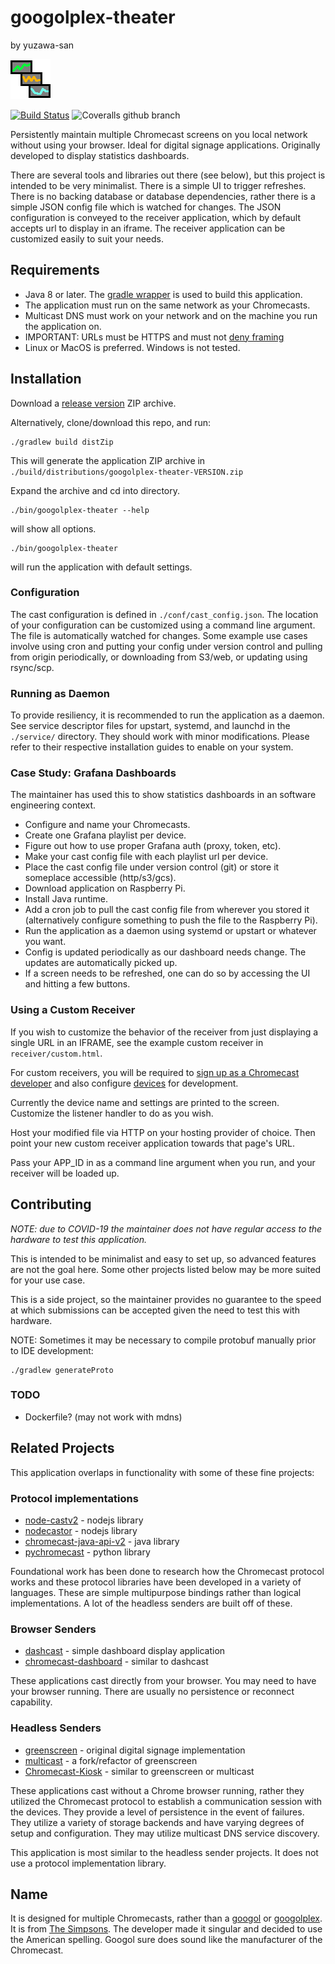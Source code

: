 # googolplex-theater
by yuzawa-san

![Icon](src/main/resources/favicon.png)

[![Build Status](https://travis-ci.org/yuzawa-san/googolplex-theater.svg?branch=master)](https://travis-ci.org/yuzawa-san/googolplex-theater)
![Coveralls github branch](https://img.shields.io/coveralls/github/yuzawa-san/googolplex-theater/master)

Persistently maintain multiple Chromecast screens on you local network without using your browser.
Ideal for digital signage applications.
Originally developed to display statistics dashboards.

There are several tools and libraries out there (see below), but this project is intended to be very minimalist.
There is a simple UI to trigger refreshes. There is no backing database or database dependencies, rather there is a simple JSON config file which is watched for changes.
The JSON configuration is conveyed to the receiver application, which by default accepts url to display in an iframe.
The receiver application can be customized easily to suit your needs.

## Requirements

* Java 8 or later. The [gradle wrapper](https://docs.gradle.org/current/userguide/gradle_wrapper.html) is used to build this application.
* The application must run on the same network as your Chromecasts.
* Multicast DNS must work on your network and on the machine you run the application on.
* IMPORTANT: URLs must be HTTPS and must not [deny framing](https://developer.mozilla.org/en-US/docs/Web/HTTP/Headers/X-Frame-Options) 
* Linux or MacOS is preferred. Windows is not tested.

## Installation

Download a [release version](https://github.com/yuzawa-san/googolplex-theater/releases) ZIP archive.

Alternatively, clone/download this repo, and run:
```
./gradlew build distZip
```
This will generate the application ZIP archive in `./build/distributions/googolplex-theater-VERSION.zip`

Expand the archive and cd into directory.

```
./bin/googolplex-theater --help
```
will show all options.

```
./bin/googolplex-theater
```
will run the application with default settings.

### Configuration

The cast configuration is defined in `./conf/cast_config.json`.
The location of your configuration can be customized using a command line argument.
The file is automatically watched for changes.
Some example use cases involve using cron and putting your config under version control and pulling from origin periodically, or downloading from S3/web, or updating using rsync/scp.

### Running as Daemon

To provide resiliency, it is recommended to run the application as a daemon.
See service descriptor files for upstart, systemd, and launchd in the `./service/` directory. They should work with minor modifications. Please refer to their respective installation guides to enable on your system.

### Case Study: Grafana Dashboards

The maintainer has used this to show statistics dashboards in an software engineering context.

* Configure and name your Chromecasts.
* Create one Grafana playlist per device.
* Figure out how to use proper Grafana auth (proxy, token, etc).
* Make your cast config file with each playlist url per device.
* Place the cast config file under version control (git) or store it someplace accessible (http/s3/gcs).
* Download application on Raspberry Pi.
* Install Java runtime.
* Add a cron job to pull the cast config file from wherever you stored it (alternatively configure something to push the file to the Raspberry Pi).
* Run the application as a daemon using systemd or upstart or whatever you want.
* Config is updated periodically as our dashboard needs change. The updates are automatically picked up.
* If a screen needs to be refreshed, one can do so by accessing the UI and hitting a few buttons.

### Using a Custom Receiver

If you wish to customize the behavior of the receiver from just displaying a single URL in an IFRAME, see the example custom receiver in `receiver/custom.html`.

For custom receivers, you will be required to [sign up as a Chromecast developer](https://developers.google.com/cast/docs/registration#RegisterApp) and also configure [devices](https://cast.google.com/publish) for development.

Currently the device name and settings are printed to the screen. Customize the listener handler to do as you wish.

Host your modified file via HTTP on your hosting provider of choice. Then point your new custom receiver application towards that page's URL.

Pass your APP_ID in as a command line argument when you run, and your receiver will be loaded up.

## Contributing

_NOTE: due to COVID-19 the maintainer does not have regular access to the hardware to test this application._

This is intended to be minimalist and easy to set up, so advanced features are not the goal here. Some other projects listed below may be more suited for your use case.

This is a side project, so the maintainer provides no guarantee to the speed at which submissions can be accepted given the need to test this with hardware.

NOTE: Sometimes it may be necessary to compile protobuf manually prior to IDE development:
```
./gradlew generateProto
```

### TODO

* Dockerfile? (may not work with mdns)

## Related Projects

This application overlaps in functionality with some of these fine projects:

### Protocol implementations
* [node-castv2](https://github.com/thibauts/node-castv2) - nodejs library
* [nodecastor](https://github.com/vincentbernat/nodecastor) - nodejs library
* [chromecast-java-api-v2](https://github.com/vitalidze/chromecast-java-api-v2) - java library
* [pychromecast](https://github.com/balloob/pychromecast) - python library

Foundational work has been done to research how the Chromecast protocol works and these protocol libraries have been developed in a variety of languages.
These are simple multipurpose bindings rather than logical implementations. A lot of the headless senders are built off of these.

### Browser Senders
* [dashcast](https://github.com/stestagg/dashcast) - simple dashboard display application 
* [chromecast-dashboard](https://github.com/boombatower/chromecast-dashboard) - similar to dashcast

These applications cast directly from your browser. You may need to have your browser running. There are usually no persistence or reconnect capability.

### Headless Senders
* [greenscreen](https://github.com/groupon/greenscreen) - original digital signage implementation
* [multicast](https://github.com/superhawk610/multicast) - a fork/refactor of greenscreen
* [Chromecast-Kiosk](https://github.com/mrothenbuecher/Chromecast-Kiosk) - similar to greenscreen or multicast

These applications cast without a Chrome browser running, rather they utilized the Chromecast protocol to establish a communication session with the devices.
They provide a level of persistence in the event of failures. They utilize a variety of storage backends and have varying degrees of setup and configuration.
They may utilize multicast DNS service discovery.

This application is most similar to the headless sender projects. It does not use a protocol implementation library.

## Name

It is designed for multiple Chromecasts, rather than a [googol](https://en.wikipedia.org/wiki/Googol) or [googolplex](https://en.wikipedia.org/wiki/Googolplex).
It is from [The Simpsons](https://simpsons.fandom.com/wiki/Springfield_Googolplex_Theatres). The developer made it singular and decided to use the American spelling.
Googol sure does sound like the manufacturer of the Chromecast.